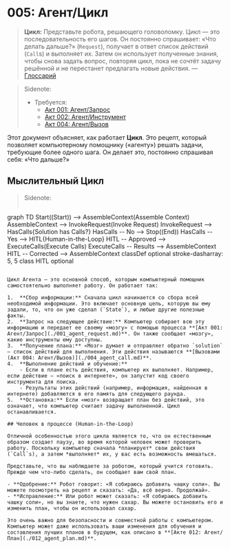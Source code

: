 # 005: Агент/Цикл

> **Цикл:** Представьте робота, решающего головоломку. Цикл — это последовательность его шагов. Он постоянно спрашивает: «Что делать дальше?» (`Request`), получает в ответ список действий (`Call`s) и выполняет их. Затем он использует полученные знания, чтобы снова задать вопрос, повторяя цикл, пока не сочтёт задачу решённой и не перестанет предлагать новые действия. — [Глоссарий](./000_glossary.md)

> Sidenote:
> 
> - Требуется:
>   - [Акт 001: Агент/Запрос](./001_agent_request.md)
>   - [Акт 002: Агент/Инструмент](./002_agent_tool.md)
>   - [Акт 004: Агент/Вызов](./004_agent_call.md)

Этот документ объясняет, как работает **Цикл**. Это рецепт, который позволяет компьютерному помощнику («агенту») решать задачи, требующие более одного шага. Он делает это, постоянно спрашивая себя: «Что дальше?»

## Мыслительный Цикл

> Sidenote:
> 
> ```mermaid
graph TD
    Start((Start)) --> AssembleContext(Assemble Context)
    AssembleContext --> InvokeRequest(Invoke Request)
    InvokeRequest --> HasCalls{Solution has Calls?}
    HasCalls -- No --> Stop((End))
    HasCalls -- Yes --> HITL{Human-in-the-Loop}
    HITL -- Approved --> ExecuteCalls(Execute Calls)
    ExecuteCalls -- Results --> AssembleContext
    HITL -- Corrected --> AssembleContext
    classDef optional stroke-dasharray: 5, 5
    class HITL optional
```

Цикл Агента — это основной способ, которым компьютерный помощник самостоятельно выполняет работу. Он работает так:

1.  **Сбор информации:** Сначала цикл начинается со сбора всей необходимой информации. Это включает основную цель, которую вы ему задали, то, что он уже сделал (`State`), и любые другие полезные факты.
2.  **Запрос на следующее действие:** Компьютер собирает всю эту информацию и передает ее своему «мозгу» с помощью процесса **[Акт 001: Агент/Запрос](./001_agent_request.md)**. Он также сообщает «мозгу», какие инструменты ему доступны.
3.  **Получение плана:** «Мозг» думает и отправляет обратно `solution` — список действий для выполнения. Эти действия называются **[Вызовами (Акт 004: Агент/Вызов)](./004_agent_call.md)**.
4.  **Выполнение действий и обучение:**
    - Если в плане есть действия, компьютер их выполняет. Например, если действие — «поиск в интернете», он запустит код своего инструмента для поиска.
    - Результаты этих действий (например, информация, найденная в интернете) добавляются в его память для следующего раунда.
5.  **Остановка:** Если «мозг» возвращает план без действий, это означает, что компьютер считает задачу выполненной. Цикл останавливается.

## Человек в процессе (Human-in-the-Loop)

Отличной особенностью этого цикла является то, что он естественным образом создает паузу, во время которой человек может проверить работу. Поскольку компьютер сначала *планирует* свои действия (`Call`s), а затем *выполняет* их, у вас есть возможность вмешаться.

Представьте, что вы наблюдаете за роботом, который учится готовить. Прежде чем что-либо сделать, он сообщает вам свой план.

- **Одобрение:** Робот говорит: «Я собираюсь добавить чашку соли». Вы можете посмотреть на рецепт и сказать: «Да, всё верно. Продолжай».
- **Исправление:** Или робот может сказать: «Я собираюсь добавить чашку соли», но вы знаете, что нужен сахар. Вы можете остановить его и изменить план, чтобы он использовал сахар.

Это очень важно для безопасности и совместной работы с компьютером. Компьютер может даже использовать ваши изменения для обучения и составления лучших планов в будущем, как описано в **[Акте 012: Агент/План](./012_agent_plan.md)**.